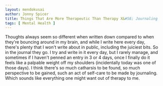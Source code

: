 ```yaml
---
layout: mendokusai
author: Jonny Spicer
title: Things That Are More Therapeutic Than Therapy X&#58; Journaling
tags: [ Mental Health ]
---
```

Thoughts always seem so different when written down compared to when they're bouncing around in my brain, and while I write here every day, there's plenty that I won't write about in
public, including the juiciest bits. So in the journal they go. I try and write in it every day, but I rarely manage, and sometimes if I haven't penned an entry in 3 or 4 days, once
I finally do it feels like a palpable weight off my shoulders (incidentally today was one of those days). I think there's so much catharsis to be found, so much perspective to be
gained, such an act of self-care to be made by journaling. Which sounds like everything one might want out of therapy to me.
